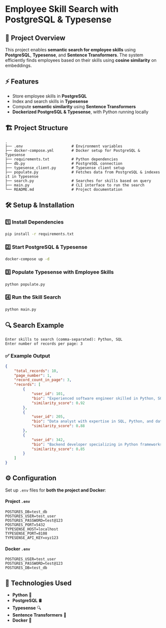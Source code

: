 # Employee Skill Search with PostgreSQL & Typesense

## 📌 Project Overview
This project enables **semantic search for employee skills** using **PostgreSQL**, **Typesense**, and **Sentence Transformers**. The system efficiently finds employees based on their skills using **cosine similarity** on embeddings.

## ⚡ Features
- Store employee skills in **PostgreSQL**
- Index and search skills in **Typesense**
- Compute **semantic similarity** using **Sentence Transformers**
- **Dockerized PostgreSQL & Typesense**, with Python running locally

## 🏗️ Project Structure
```
.
├── .env                      # Environment variables
├── docker-compose.yml        # Docker setup for PostgreSQL & Typesense
├── requirements.txt          # Python dependencies
├── db.py                     # PostgreSQL connection
├── typesense_client.py       # Typesense client setup
├── populate.py               # Fetches data from PostgreSQL & indexes it in Typesense
├── search.py                 # Searches for skills based on query
├── main.py                   # CLI interface to run the search
└── README.md                 # Project documentation
```

## 🛠️ Setup & Installation

### 1️⃣ Install Dependencies
```sh
pip install -r requirements.txt
```

### 2️⃣ Start PostgreSQL & Typesense
```sh
docker-compose up -d
```

### 3️⃣ Populate Typesense with Employee Skills
```sh
python populate.py
```

### 4️⃣ Run the Skill Search
```sh
python main.py
```

## 🔍 Search Example
```
Enter skills to search (comma-separated): Python, SQL
Enter number of records per page: 3
```
### ✅ Example Output
```json
{
    "total_records": 10,
    "page_number": 1,
    "record_count_in_page": 3,
    "records": [
        {
            "user_id": 101,
            "bio": "Experienced software engineer skilled in Python, SQL, and cloud computing",
            "similarity_score": 0.92
        },
        {
            "user_id": 205,
            "bio": "Data analyst with expertise in SQL, Python, and data visualization",
            "similarity_score": 0.88
        },
        {
            "user_id": 342,
            "bio": "Backend developer specializing in Python frameworks and database optimization",
            "similarity_score": 0.85
        }
    ]
}
```

## ⚙️ Configuration
Set up `.env` files for **both the project and Docker**:

#### **Project `.env`**
```
POSTGRES_DB=test_db
POSTGRES_USER=test_user
POSTGRES_PASSWORD=test@123
POSTGRES_PORT=5432
TYPESENSE_HOST=localhost
TYPESENSE_PORT=8108
TYPESENSE_API_KEY=xyz123
```

#### **Docker `.env`**
```
POSTGRES_USER=test_user
POSTGRES_PASSWORD=test@123
POSTGRES_DB=test_db
```

## 📌 Technologies Used
- **Python** 🐍
- **PostgreSQL** 🛢️
- **Typesense** 🔍
- **Sentence Transformers** 🤖
- **Docker** 🐳

